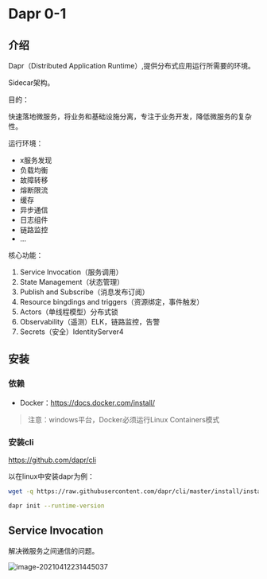 # Dapr 0-1

## 介绍

Dapr（Distributed Application Runtime）,提供分布式应用运行所需要的环境。

Sidecar架构。

目的：

快速落地微服务，将业务和基础设施分离，专注于业务开发，降低微服务的复杂性。

运行环境：

- x服务发现
- 负载均衡
- 故障转移
- 熔断限流
- 缓存
- 异步通信
- 日志组件
- 链路监控
- ...

核心功能：

1. Service Invocation（服务调用）
2. State Management（状态管理）
3. Publish and Subscribe（消息发布订阅）
4. Resource bingdings and triggers（资源绑定，事件触发）
5. Actors（单线程模型）分布式锁
6. Observability（遥测）ELK，链路监控，告警
7. Secrets（安全）IdentityServer4

## 安装

### 依赖

- Docker：https://docs.docker.com/install/

> 注意：windows平台，Docker必须运行Linux Containers模式

### 安装cli

https://github.com/dapr/cli

以在linux中安装dapr为例：

```bash
wget -q https://raw.githubusercontent.com/dapr/cli/master/install/install.sh -O-|/bin/bash
```

```bash
dapr init --runtime-version
```

## Service Invocation

解决微服务之间通信的问题。

![image-20210412231445037](https://pding.oss-cn-hangzhou.aliyuncs.com/images/image-20210412231445037.png)

